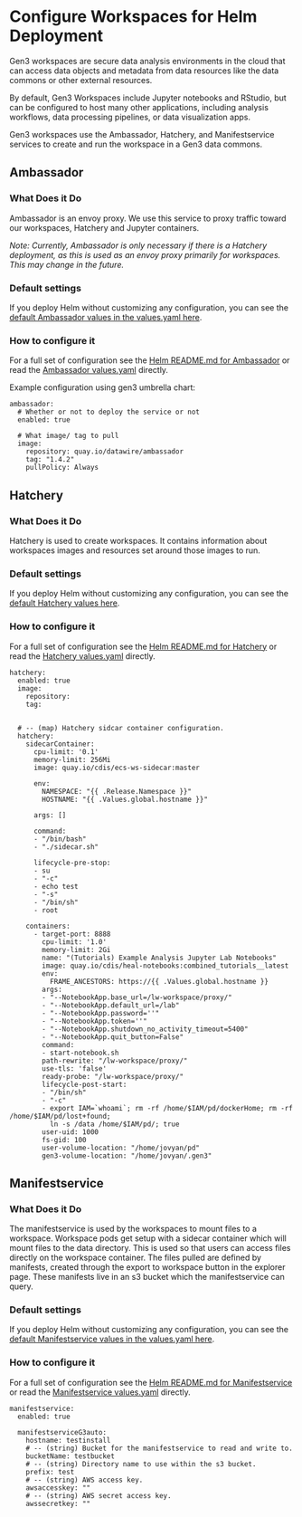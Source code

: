 # Configure Workspaces for Helm Deployment

Gen3 workspaces are secure data analysis environments in the cloud that can access data objects and metadata from data resources like the data commons or other external resources.

By default, Gen3 Workspaces include Jupyter notebooks and RStudio, but can be configured to host many other applications, including analysis workflows, data processing pipelines, or data visualization apps.

Gen3 workspaces use the Ambassador, Hatchery, and Manifestservice services to create and run the workspace in a Gen3 data commons.

## Ambassador

### What Does it Do

Ambassador is an envoy proxy. We use this service to proxy traffic toward our workspaces, Hatchery and Jupyter containers.

*Note: Currently, Ambassador is only necessary if there is a Hatchery deployment, as this is used as an envoy proxy primarily for workspaces. This may change in the future.*

### Default settings

If you deploy Helm without customizing any configuration, you can see the [default Ambassador values in the values.yaml here](https://github.com/uc-cdis/gen3-helm/tree/master/helm/ambassador/values.yaml).

### How to configure it

For a full set of configuration see the [Helm README.md for Ambassador](https://github.com/uc-cdis/gen3-helm/tree/master/helm/ambassador) or read the [Ambassador values.yaml](https://github.com/uc-cdis/gen3-helm/tree/master/helm/ambassador/values.yaml) directly.

Example configuration using gen3 umbrella chart:

```
ambassador:
  # Whether or not to deploy the service or not
  enabled: true

  # What image/ tag to pull
  image:
    repository: quay.io/datawire/ambassador
    tag: "1.4.2"
    pullPolicy: Always
```

## Hatchery

### What Does it Do

Hatchery is used to create workspaces. It contains information about workspaces images and resources set around those images to run.

### Default settings

If you deploy Helm without customizing any configuration, you can see the [default Hatchery values here](https://github.com/uc-cdis/gen3-helm/tree/master/helm/hatchery/values.yaml).

### How to configure it

For a full set of configuration see the [Helm README.md for Hatchery](https://github.com/uc-cdis/gen3-helm/tree/master/helm/hatchery/README.md) or read the [Hatchery values.yaml](https://github.com/uc-cdis/gen3-helm/tree/master/helm/hatchery/values.yaml) directly.

```
hatchery:
  enabled: true
  image:
    repository:
    tag:


  # -- (map) Hatchery sidcar container configuration.
  hatchery:
    sidecarContainer:
      cpu-limit: '0.1'
      memory-limit: 256Mi
      image: quay.io/cdis/ecs-ws-sidecar:master

      env:
        NAMESPACE: "{{ .Release.Namespace }}"
        HOSTNAME: "{{ .Values.global.hostname }}"

      args: []

      command:
      - "/bin/bash"
      - "./sidecar.sh"

      lifecycle-pre-stop:
      - su
      - "-c"
      - echo test
      - "-s"
      - "/bin/sh"
      - root

    containers:
      - target-port: 8888
        cpu-limit: '1.0'
        memory-limit: 2Gi
        name: "(Tutorials) Example Analysis Jupyter Lab Notebooks"
        image: quay.io/cdis/heal-notebooks:combined_tutorials__latest
        env:
          FRAME_ANCESTORS: https://{{ .Values.global.hostname }}
        args:
        - "--NotebookApp.base_url=/lw-workspace/proxy/"
        - "--NotebookApp.default_url=/lab"
        - "--NotebookApp.password=''"
        - "--NotebookApp.token=''"
        - "--NotebookApp.shutdown_no_activity_timeout=5400"
        - "--NotebookApp.quit_button=False"
        command:
        - start-notebook.sh
        path-rewrite: "/lw-workspace/proxy/"
        use-tls: 'false'
        ready-probe: "/lw-workspace/proxy/"
        lifecycle-post-start:
        - "/bin/sh"
        - "-c"
        - export IAM=`whoami`; rm -rf /home/$IAM/pd/dockerHome; rm -rf /home/$IAM/pd/lost+found;
          ln -s /data /home/$IAM/pd/; true
        user-uid: 1000
        fs-gid: 100
        user-volume-location: "/home/jovyan/pd"
        gen3-volume-location: "/home/jovyan/.gen3"
```

## Manifestservice

### What Does it Do

The manifestservice is used by the workspaces to mount files to a workspace. Workspace pods get setup with a sidecar container which will mount files to the data directory. This is used so that users can access files directly on the workspace container. The files pulled are defined by manifests, created through the export to workspace button in the explorer page. These manifests live in an s3 bucket which the manifestservice can query.

### Default settings

If you deploy Helm without customizing any configuration, you can see the [default Manifestservice values in the values.yaml here](https://github.com/uc-cdis/gen3-helm/blob/master/helm/manifestservice/values.yaml).

### How to configure it

For a full set of configuration see the [Helm README.md for Manifestservice](https://github.com/uc-cdis/gen3-helm/blob/master/helm/manifestservice/README.md) or read the [Manifestservice values.yaml](https://github.com/uc-cdis/gen3-helm/blob/master/helm/manifestservice/values.yaml) directly.

```
manifestservice:
  enabled: true

  manifestserviceG3auto:
    hostname: testinstall
    # -- (string) Bucket for the manifestservice to read and write to.
    bucketName: testbucket
    # -- (string) Directory name to use within the s3 bucket.
    prefix: test
    # -- (string) AWS access key.
    awsaccesskey: ""
    # -- (string) AWS secret access key.
    awssecretkey: ""
```
